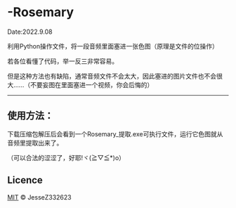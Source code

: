# -Rosemary

Date:2022.9.08

利用Python操作文件，将一段音频里面塞进一张色图（原理是文件的位操作）

若各位看懂了代码，举一反三非常容易。

但是这种方法也有缺陷，通常音频文件不会太大，因此塞进的图片文件也不会很大......（不要妄图在里面塞进一个视频，你会后悔的）

------------------------------------------------------------------------------------------------------------------------
使用方法：
------------------------------------------------------------------------------------------------------------------------
下载压缩包解压后会看到一个Rosemary_提取.exe可执行文件，运行它色图就从音频里提取出来了。

（可以合法的涩涩了，好耶!ヾ(≧▽≦*)o）

Licence
------------------------------------------------------------------------------------------------------------------------
[MIT](https://choosealicense.com/licenses/mit/) © JesseZ332623

